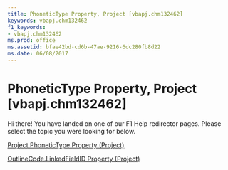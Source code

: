 ```yaml
---
title: PhoneticType Property, Project [vbapj.chm132462]
keywords: vbapj.chm132462
f1_keywords:
- vbapj.chm132462
ms.prod: office
ms.assetid: bfae42bd-cd6b-47ae-9216-6dc280fb8d22
ms.date: 06/08/2017
---
```



# PhoneticType Property, Project [vbapj.chm132462]

Hi there! You have landed on one of our F1 Help redirector pages. Please select the topic you were looking for below.

[Project.PhoneticType Property (Project)](http://msdn.microsoft.com/library/d959bb6c-9efa-2b4c-594a-1b9294460770%28Office.15%29.aspx)

[OutlineCode.LinkedFieldID Property (Project)](http://msdn.microsoft.com/library/310202bc-6db7-11b8-d380-af26ef12ad11%28Office.15%29.aspx)


